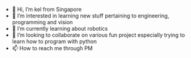 - 👋 Hi, I’m kel from Singapore
- 👀 I’m interested in learning new stuff pertaining to engineering, programming and vision
- 🌱 I’m currently learning about robotics
- 💞️ I’m looking to collaborate on various fun project especially trying to learn how to program with python
- 📫 How to reach me through PM

<!---
ktdglinux/ktdglinux is a ✨ special ✨ repository because its `README.md` (this file) appears on your GitHub profile.
You can click the Preview link to take a look at your changes.
--->
